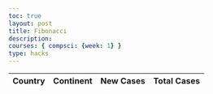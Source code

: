 ```yaml
---
toc: true
layout: post
title: Fibonacci
description: 
courses: { compsci: {week: 1} }
type: hacks
---
```

<!-- yoo -->
<head>
    <link rel="stylesheet" type="text/css" href="https://cdn.datatables.net/1.13.4/css/jquery.dataTables.min.css">
    <script type="text/javascript" language="javascript" src="https://code.jquery.com/jquery-3.6.0.min.js"></script>
    <script>var define = null;</script>
    <script type="text/javascript" language="javascript" src="https://cdn.datatables.net/1.13.4/js/jquery.dataTables.min.js"></script>
</head>
<body>
    <table id="covidTable" class="display" style="width:100%">
        <thead>
            <tr>
                <th>Country</th>
                <th>Continent</th>
                <th>New Cases</th>
                <th>Total Cases</th>
            </tr>
        </thead>
        <tbody>
        </tbody>
    </table>
    <script>
const axios = require('axios');
const options = {
  method: 'GET',
  url: 'https://dog-breeds2.p.rapidapi.com/dog_breeds',
  headers: {
    'X-RapidAPI-Key': '1748ee8916mshe4a05c6edb7af0ap1399f4jsn23f82b0ddfa3',
    'X-RapidAPI-Host': 'dog-breeds2.p.rapidapi.com'
  }
};
try {
	const response = await axios.request(options);
	console.log(response.data);
} catch (error) {
	console.error(error);
}
        $.ajax(settings).done(function (response) {
            console.log(response);
            if (response && response.response) {
                const data = response.response;
                const table = $('#covidTable').DataTable({
                    data: data,
                    columns: [
                        { data: 'breed' },
                        { data: 'origin' },
                        { data: 'height' },
                        { data: 'cases.total' },
                    ]
                });
            }
        });
    </script>
    
</body>

